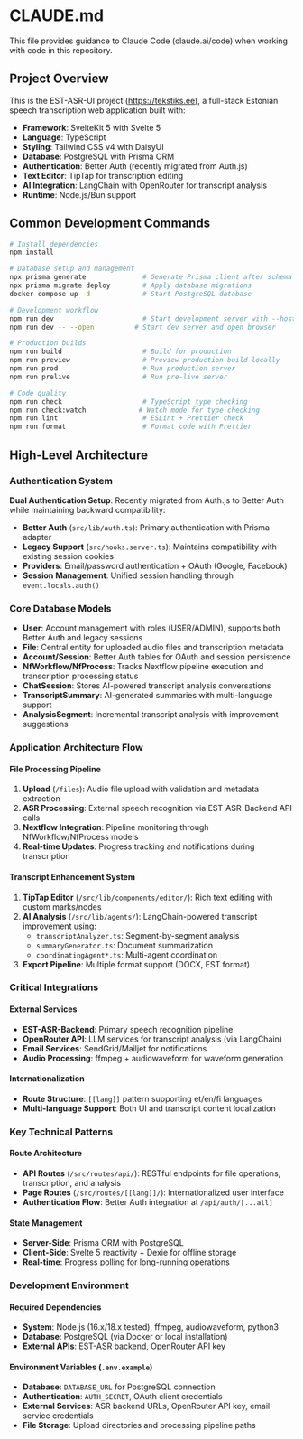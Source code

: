 # CLAUDE.md

This file provides guidance to Claude Code (claude.ai/code) when working with code in this repository.

## Project Overview

This is the EST-ASR-UI project (https://tekstiks.ee), a full-stack Estonian speech transcription web application built with:

- **Framework**: SvelteKit 5 with Svelte 5
- **Language**: TypeScript
- **Styling**: Tailwind CSS v4 with DaisyUI
- **Database**: PostgreSQL with Prisma ORM
- **Authentication**: Better Auth (recently migrated from Auth.js)
- **Text Editor**: TipTap for transcription editing
- **AI Integration**: LangChain with OpenRouter for transcript analysis
- **Runtime**: Node.js/Bun support

## Common Development Commands

```bash
# Install dependencies
npm install

# Database setup and management
npx prisma generate              # Generate Prisma client after schema changes
npx prisma migrate deploy        # Apply database migrations
docker compose up -d             # Start PostgreSQL database

# Development workflow
npm run dev                      # Start development server with --host
npm run dev -- --open          # Start dev server and open browser

# Production builds
npm run build                    # Build for production
npm run preview                  # Preview production build locally
npm run prod                     # Run production server
npm run prelive                  # Run pre-live server

# Code quality
npm run check                    # TypeScript type checking
npm run check:watch             # Watch mode for type checking
npm run lint                     # ESLint + Prettier check
npm run format                   # Format code with Prettier
```

## High-Level Architecture

### Authentication System

**Dual Authentication Setup**: Recently migrated from Auth.js to Better Auth while maintaining backward compatibility:

- **Better Auth** (`src/lib/auth.ts`): Primary authentication with Prisma adapter
- **Legacy Support** (`src/hooks.server.ts`): Maintains compatibility with existing session cookies
- **Providers**: Email/password authentication + OAuth (Google, Facebook)
- **Session Management**: Unified session handling through `event.locals.auth()`

### Core Database Models

- **User**: Account management with roles (USER/ADMIN), supports both Better Auth and legacy sessions
- **File**: Central entity for uploaded audio files and transcription metadata
- **Account/Session**: Better Auth tables for OAuth and session persistence
- **NfWorkflow/NfProcess**: Tracks Nextflow pipeline execution and transcription processing status
- **ChatSession**: Stores AI-powered transcript analysis conversations
- **TranscriptSummary**: AI-generated summaries with multi-language support
- **AnalysisSegment**: Incremental transcript analysis with improvement suggestions

### Application Architecture Flow

#### File Processing Pipeline

1. **Upload** (`/files`): Audio file upload with validation and metadata extraction
2. **ASR Processing**: External speech recognition via EST-ASR-Backend API calls
3. **Nextflow Integration**: Pipeline monitoring through NfWorkflow/NfProcess models
4. **Real-time Updates**: Progress tracking and notifications during transcription

#### Transcript Enhancement System

1. **TipTap Editor** (`/src/lib/components/editor/`): Rich text editing with custom marks/nodes
2. **AI Analysis** (`/src/lib/agents/`): LangChain-powered transcript improvement using:
   - `transcriptAnalyzer.ts`: Segment-by-segment analysis
   - `summaryGenerator.ts`: Document summarization
   - `coordinatingAgent*.ts`: Multi-agent coordination
3. **Export Pipeline**: Multiple format support (DOCX, EST format)

### Critical Integrations

#### External Services

- **EST-ASR-Backend**: Primary speech recognition pipeline
- **OpenRouter API**: LLM services for transcript analysis (via LangChain)
- **Email Services**: SendGrid/Mailjet for notifications
- **Audio Processing**: ffmpeg + audiowaveform for waveform generation

#### Internationalization

- **Route Structure**: `[[lang]]` pattern supporting et/en/fi languages
- **Multi-language Support**: Both UI and transcript content localization

### Key Technical Patterns

#### Route Architecture

- **API Routes** (`/src/routes/api/`): RESTful endpoints for file operations, transcription, and analysis
- **Page Routes** (`/src/routes/[[lang]]/`): Internationalized user interface
- **Authentication Flow**: Better Auth integration at `/api/auth/[...all]`

#### State Management

- **Server-Side**: Prisma ORM with PostgreSQL
- **Client-Side**: Svelte 5 reactivity + Dexie for offline storage
- **Real-time**: Progress polling for long-running operations

### Development Environment

#### Required Dependencies

- **System**: Node.js (16.x/18.x tested), ffmpeg, audiowaveform, python3
- **Database**: PostgreSQL (via Docker or local installation)
- **External APIs**: EST-ASR backend, OpenRouter API key

#### Environment Variables (`.env.example`)

- **Database**: `DATABASE_URL` for PostgreSQL connection
- **Authentication**: `AUTH_SECRET`, OAuth client credentials
- **External Services**: ASR backend URLs, OpenRouter API key, email service credentials
- **File Storage**: Upload directories and processing pipeline paths
